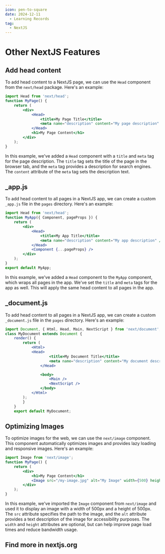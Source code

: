 ```yaml
---
icon: pen-to-square
date: 2024-12-11
  - Learning Records
tag:
  - NextJS
---
```


# Other NextJS Features

## Add head content 
To add head content to a NextJS page, we can use the `Head` component from the `next/head` package. Here's an example:
```jsx
import Head from 'next/head';
function MyPage() {
    return (
        <div>
            <Head>
                <title>My Page Title</title>
                <meta name="description" content="My page description" />
            </Head>
            <h1>My Page Content</h1>
        </div>
    );
}
```
In this example, we've added a `Head` component with a `title` and `meta` tag for the page description. The `title` tag sets the title of the page in the browser tab, and the `meta` tag provides a description for search engines. The `content` attribute of the `meta` tag sets the description text.

## _app.js
To add head content to all pages in a NextJS app, we can create a custom `_app.js` file in the `pages` directory. Here's an example:
```jsx
import Head from 'next/head';
function MyApp({ Component, pageProps }) {
    return (
        <div>
            <Head>
                <title>My App Title</title>
                <meta name="description" content="My app description" />
            </Head>
            <Component {...pageProps} />
        </div>
    );
}
export default MyApp;
```
In this example, we've added a `Head` component to the `MyApp` component, which wraps all pages in the app. We've set the `title` and `meta` tags for the app as well. This will apply the same head content to all pages in the app.

## _document.js
To add head content to all pages in a NextJS app, we can create a custom `_document.js` file in the `pages` directory. Here's an example:
```jsx
import Document, { Html, Head, Main, NextScript } from 'next/document';
class MyDocument extends Document {
    render() {
        return (
            <Html>
            <Head>
                    <title>My Document Title</title>
                    <meta name="description" content="My document description" />
                </Head>

                <body>
                    <Main />
                    <NextScript />
                </body>
            </Html>
        );
        }
    }
    export default MyDocument;
```

## Optimizing Images
To optimize images for the web, we can use the `next/image` component. This component automatically optimizes images and provides lazy loading and responsive images. Here's an example:
```jsx
import Image from 'next/image';
function MyPage() {
    return (
        <div>
            <h1>My Page Content</h1>
            <Image src="/my-image.jpg" alt="My Image" width={500} height={500} />
        </div>
    );
}
```
In this example, we've imported the `Image` component from `next/image` and used it to display an image with a width of 500px and a height of 500px. The `src` attribute specifies the path to the image, and the `alt` attribute provides a text description of the image for accessibility purposes. The `width` and `height` attributes are optional, but can help improve page load times and reduce bandwidth usage. 

## Find more in nextjs.org